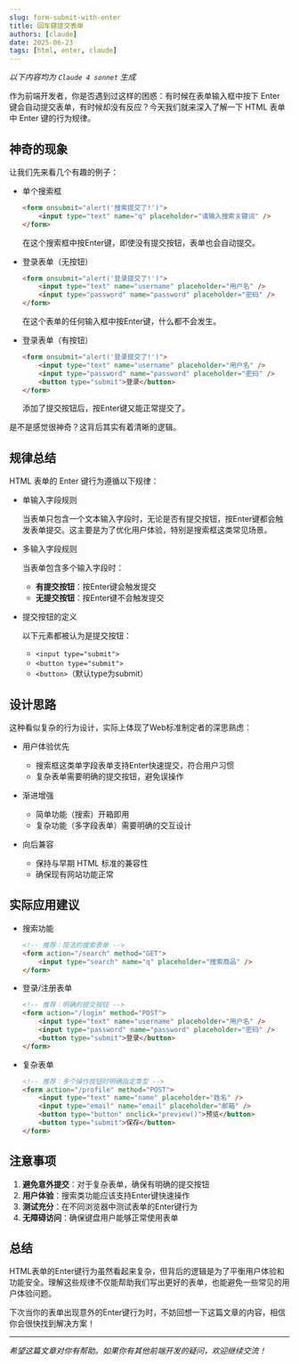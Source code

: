 ```yaml
---
slug: form-submit-with-enter
title: 回车键提交表单
authors: [claude]
date: 2025-06-23
tags: [html, enter, claude]
---
```


_以下内容均为 `Claude 4 sonnet` 生成_

作为前端开发者，你是否遇到过这样的困惑：有时候在表单输入框中按下 Enter 键会自动提交表单，有时候却没有反应？今天我们就来深入了解一下 HTML 表单中 Enter 键的行为规律。

## 神奇的现象

让我们先来看几个有趣的例子：

- 单个搜索框

    ```html
    <form onsubmit="alert('搜索提交了!')">
        <input type="text" name="q" placeholder="请输入搜索关键词" />
    </form>
    ```

    在这个搜索框中按Enter键，即使没有提交按钮，表单也会自动提交。

- 登录表单（无按钮）

    ```html
    <form onsubmit="alert('登录提交了!')">
        <input type="text" name="username" placeholder="用户名" />
        <input type="password" name="password" placeholder="密码" />
    </form>
    ```

    在这个表单的任何输入框中按Enter键，什么都不会发生。

- 登录表单（有按钮）

    ```html
    <form onsubmit="alert('登录提交了!')">
        <input type="text" name="username" placeholder="用户名" />
        <input type="password" name="password" placeholder="密码" />
        <button type="submit">登录</button>
    </form>
    ```

    添加了提交按钮后，按Enter键又能正常提交了。

是不是感觉很神奇？这背后其实有着清晰的逻辑。

## 规律总结

HTML 表单的 Enter 键行为遵循以下规律：

- 单输入字段规则

    当表单只包含一个文本输入字段时，无论是否有提交按钮，按Enter键都会触发表单提交。这主要是为了优化用户体验，特别是搜索框这类常见场景。

- 多输入字段规则

    当表单包含多个输入字段时：

    - **有提交按钮**：按Enter键会触发提交
    - **无提交按钮**：按Enter键不会触发提交

- 提交按钮的定义

    以下元素都被认为是提交按钮：

    - `<input type="submit">`
    - `<button type="submit">`
    - `<button>`（默认type为submit）

## 设计思路

这种看似复杂的行为设计，实际上体现了Web标准制定者的深思熟虑：

- 用户体验优先

    - 搜索框这类单字段表单支持Enter快速提交，符合用户习惯
    - 复杂表单需要明确的提交按钮，避免误操作

- 渐进增强

    - 简单功能（搜索）开箱即用
    - 复杂功能（多字段表单）需要明确的交互设计

- 向后兼容

    - 保持与早期 HTML 标准的兼容性
    - 确保现有网站功能正常

## 实际应用建议

- 搜索功能

    ```html
    <!-- 推荐：简洁的搜索表单 -->
    <form action="/search" method="GET">
        <input type="search" name="q" placeholder="搜索商品" />
    </form>
    ```

- 登录/注册表单

    ```html
    <!-- 推荐：明确的提交按钮 -->
    <form action="/login" method="POST">
        <input type="text" name="username" placeholder="用户名" />
        <input type="password" name="password" placeholder="密码" />
        <button type="submit">登录</button>
    </form>
    ```

- 复杂表单

    ```html
    <!-- 推荐：多个操作按钮时明确指定类型 -->
    <form action="/profile" method="POST">
        <input type="text" name="name" placeholder="姓名" />
        <input type="email" name="email" placeholder="邮箱" />
        <button type="button" onclick="preview()">预览</button>
        <button type="submit">保存</button>
    </form>
    ```

## 注意事项

1. **避免意外提交**：对于复杂表单，确保有明确的提交按钮
2. **用户体验**：搜索类功能应该支持Enter键快速操作
3. **测试充分**：在不同浏览器中测试表单的Enter键行为
4. **无障碍访问**：确保键盘用户能够正常使用表单

## 总结

HTML表单的Enter键行为虽然看起来复杂，但背后的逻辑是为了平衡用户体验和功能安全。理解这些规律不仅能帮助我们写出更好的表单，也能避免一些常见的用户体验问题。

下次当你的表单出现意外的Enter键行为时，不妨回想一下这篇文章的内容，相信你会很快找到解决方案！

---

_希望这篇文章对你有帮助。如果你有其他前端开发的疑问，欢迎继续交流！_
